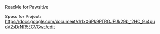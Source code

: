 ReadMe for Pawsitive

Specs for Project: https://docs.google.com/document/d/1xO6Pk9PTRGJFUk29b_12HC_9u4puoV2xDrNR5ECVGwc/edit